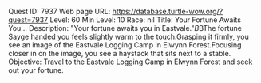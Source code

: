 Quest ID: 7937
Web page URL: https://database.turtle-wow.org/?quest=7937
Level: 60
Min Level: 10
Race: nil
Title: Your Fortune Awaits You...
Description: "Your fortune awaits you in Eastvale."$B$BThe fortune Sayge handed you feels slightly warm to the touch.Grasping it firmly, you see an image of the Eastvale Logging Camp in Elwynn Forest.Focusing closer in on the image, you see a haystack that sits next to a stable.
Objective: Travel to the Eastvale Logging Camp in Elwynn Forest and seek out your fortune.
